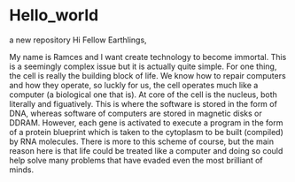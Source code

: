 # Hello_world
a new repository
Hi Fellow Earthlings, 

My name is Ramces and I want create technology to become immortal.
This is a seemingly complex issue but it is actually quite simple.
For one thing, the cell is really the building block of life.
We know how to repair computers and how they operate, so luckly for 
us, the cell operates much like a computer (a biological one that is).
At core of the cell is the nucleus, both literally and figuatively. 
This is where the software is stored in the form of DNA, whereas software of
computers are stored in magnetic disks or DDRAM. However, each gene is activated
to execute a program in the form of a protein blueprint which is taken to the 
cytoplasm to be built (compiled) by RNA molecules. There is more to this scheme
of course, but the main reason here is that life could be treated like a computer
and doing so could help solve many problems that have evaded even the most
brilliant of minds. 
